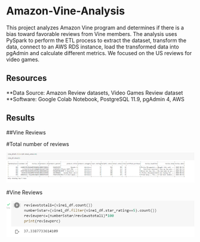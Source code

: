 # Amazon-Vine-Analysis
This project analyzes Amazon Vine program and determines if there is a bias toward favorable reviews from Vine members.
The analysis uses PySpark to perform the ETL process to extract the dataset, transform the data, connect to an AWS RDS instance, load the transformed data into pgAdmin and calculate different metrics.
We focused on the US reviews for video games.
## Resources
**Data Source: Amazon Review datasets, Video Games Review dataset
**Software: Google Colab Notebook, PostgreSQL 11.9, pgAdmin 4, AWS
## Results

##Vine Reviews

#Total number of reviews

![GitHub Graph](https://github.com/tpatel0107/Amazon-Vine-Analysis/blob/main/Total%20Number%20of%20Reviews.PNG?raw=true)

#Vine Reviews

![GitHub Graph](https://github.com/tpatel0107/Amazon-Vine-Analysis/blob/main/Total%20number%20of%20vine%20reviews.PNG?raw=true)

